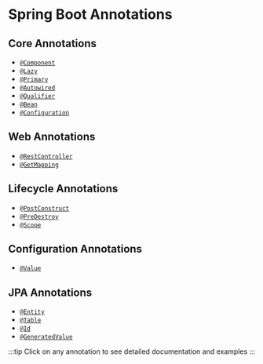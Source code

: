 # Spring Boot Annotations

## Core Annotations
- [`@Component`](./overview.html#components)
- [`@Lazy`](./injectorType.html#lazy)
- [`@Primary`](./injectorType.html#primary)
- [`@Autowired`](./injectorType.html#how-auto-wiring-works)
- [`@Qualifier`](./injectorType.html#qualifiers-injection)
- [`@Bean`](./injectorType.html#bean-scope)
- [`@Configuration`](./overview.html#application-entry-point)

## Web Annotations
- [`@RestController`](./restController.html)
- [`@GetMapping`](./restController.html#get-mapping)

## Lifecycle Annotations
- [`@PostConstruct`](./injectorType.html#life-cycle-hooks)
- [`@PreDestroy`](./injectorType.html#life-cycle-hooks)
- [`@Scope`](./injectorType.html#bean-scope)

## Configuration Annotations
- [`@Value`](./overview.html#application-properties)

## JPA Annotations
- [`@Entity`](./database.html#entity)
- [`@Table`](./database.html#entity)
- [`@Id`](./database.html#entity)
- [`@GeneratedValue`](./database.html#entity)

:::tip
Click on any annotation to see detailed documentation and examples
:::
